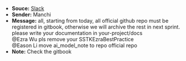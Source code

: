 - **Souce:** [Slack](https://smart-surgery-tek.slack.com/archives/C06MG9CDTGU/p1723432799904769)
- **Sender:** Manchi
- **Message:** all, starting from today, all official github repo must be registered in gitbook, otherwise we will archive the rest in next sprint. <br>please write your documentation in your-project/docs <br>@Ezra Wu pls remove your SSTKEzraBestPractice<br>@Eason Li move ai_model_note to repo official repo
- **Note:** Check the gitbook
